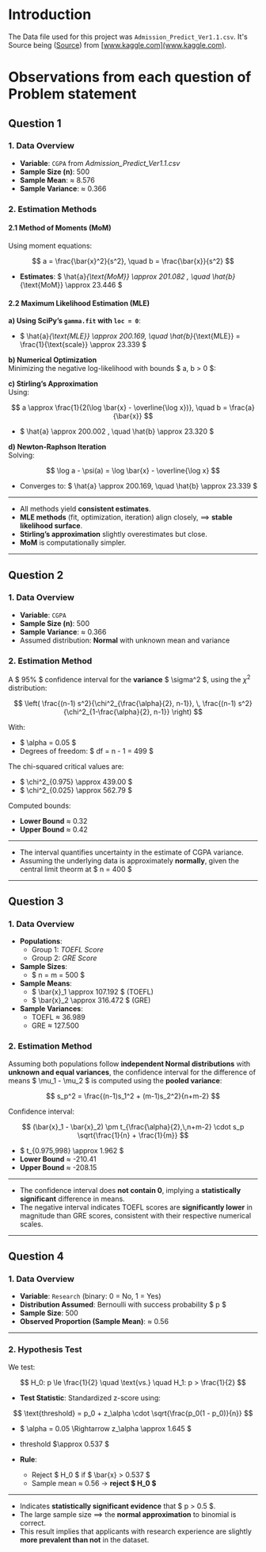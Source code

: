 # Introduction
The Data file used for this project was 
`Admission_Predict_Ver1.1.csv`. It's Source being ([Source](https://www.kaggle.com/datasets/mohansacharya/graduate-admissions)) from [www.kaggle.com](www.kaggle.com).

# Observations from each question of Problem statement

## **Question 1**
  
### 1. Data Overview

- **Variable**: `CGPA` from *Admission_Predict_Ver1.1.csv*
- **Sample Size (n)**: 500  
- **Sample Mean**: $\approx$ 8.576  
- **Sample Variance**: $\approx$ 0.366

### 2. Estimation Methods

#### 2.1 Method of Moments (MoM)

Using moment equations:

$$
a = \frac{\bar{x}^2}{s^2}, \quad b = \frac{\bar{x}}{s^2}
$$

- **Estimates**: $ \hat{a}_{\text{MoM}} \approx 201.082 , \quad \hat{b}_{\text{MoM}} \approx 23.446 $

#### 2.2 Maximum Likelihood Estimation (MLE)

**a) Using SciPy’s `gamma.fit` with `loc = 0`**:

- $ \hat{a}_{\text{MLE}} \approx 200.169, \quad \hat{b}_{\text{MLE}} = \frac{1}{\text{scale}} \approx 23.339 $

**b) Numerical Optimization**  
Minimizing the negative log-likelihood with bounds $ a, b > 0 $:

**c) Stirling’s Approximation**  
Using:

$$
a \approx \frac{1}{2(\log \bar{x} - \overline{\log x})}, \quad b = \frac{a}{\bar{x}}
$$

- $ \hat{a} \approx 200.002 , \quad \hat{b} \approx 23.320 $

**d) Newton-Raphson Iteration**  
Solving:

$$
\log a - \psi(a) = \log \bar{x} - \overline{\log x}
$$

- Converges to: $ \hat{a} \approx 200.169, \quad \hat{b} \approx 23.339 $

---

- All methods yield **consistent estimates**.
- **MLE methods** (fit, optimization, iteration) align closely, $\implies$ **stable likelihood surface**.
- **Stirling’s approximation** slightly overestimates but close.
- **MoM** is computationally simpler.

---

## **Question 2**

### 1. Data Overview

- **Variable**: `CGPA`  
- **Sample Size (n)**: 500  
- **Sample Variance**: ≈ 0.366  
- Assumed distribution: **Normal** with unknown mean and variance

### 2. Estimation Method

A $ 95\% $ confidence interval for the **variance** $ \sigma^2 $, using the $\chi^2$ distribution:

$$
\left( \frac{(n-1) s^2}{\chi^2_{\frac{\alpha}{2}, n-1}}, \, \frac{(n-1) s^2}{\chi^2_{1-\frac{\alpha}{2}, n-1}} \right)
$$

With:
- $ \alpha = 0.05 $
- Degrees of freedom: $ df = n - 1 = 499 $

The chi-squared critical values are:
- $ \chi^2_{0.975} \approx 439.00 $
- $ \chi^2_{0.025} \approx 562.79 $

Computed bounds:
- **Lower Bound** ≈ 0.32  
- **Upper Bound** ≈ 0.42

---

- The interval quantifies uncertainty in the estimate of CGPA variance.
- Assuming the underlying data is approximately **normally**, given the central limit theorm at $ n = 400 $

---

## **Question 3**

### 1. Data Overview

- **Populations**:  
  - Group 1: *TOEFL Score*  
  - Group 2: *GRE Score*  
- **Sample Sizes**:  
  - $ n = m = 500 $  
- **Sample Means**:  
  - $ \bar{x}_1 \approx 107.192 $ (TOEFL)  
  - $ \bar{x}_2 \approx 316.472 $ (GRE)  
- **Sample Variances**:  
  - TOEFL ≈ 36.989  
  - GRE ≈ 127.500  

### 2. Estimation Method

Assuming both populations follow **independent Normal distributions** with **unknown and equal variances**, the confidence interval for the difference of means $ \mu_1 - \mu_2 $ is computed using the **pooled variance**:

$$
s_p^2 = \frac{(n-1)s_1^2 + (m-1)s_2^2}{n+m-2}
$$

Confidence interval:

$$
(\bar{x}_1 - \bar{x}_2) \pm t_{\frac{\alpha}{2},\,n+m-2} \cdot s_p \sqrt{\frac{1}{n} + \frac{1}{m}}
$$

- $ t_{0.975,998} \approx 1.962 $
- **Lower Bound** ≈ -210.41  
- **Upper Bound** ≈ -208.15

---

- The confidence interval does **not contain 0**, implying a **statistically significant** difference in means.
- The negative interval indicates TOEFL scores are **significantly lower** in magnitude than GRE scores, consistent with their respective numerical scales.

---

## **Question 4**

### 1. Data Overview

- **Variable**: `Research` (binary: 0 = No, 1 = Yes)  
- **Distribution Assumed**: Bernoulli with success probability $ p $  
- **Sample Size**: 500  
- **Observed Proportion (Sample Mean)**: ≈ 0.56  

---

### 2. Hypothesis Test

We test:

$$
H_0: p \le \frac{1}{2} \quad \text{vs.} \quad H_1: p > \frac{1}{2}
$$

- **Test Statistic**: Standardized z-score using:

$$
\text{threshold} = p_0 + z_\alpha \cdot \sqrt{\frac{p_0(1 - p_0)}{n}}
$$

- $ \alpha = 0.05 \Rightarrow z_\alpha \approx 1.645 $  
- threshold $\approx 0.537 $

- **Rule**:  
  - Reject $ H_0 $ if $ \bar{x} > 0.537 $  
  - Sample mean ≈ 0.56 $\rightarrow$ **reject $ H_0 $**

---

- Indicates **statistically significant evidence** that $ p > 0.5 $.
- The large sample size $\implies$ the **normal approximation** to binomial is correct.
- This result implies that applicants with research experience are slightly **more prevalent than not** in the dataset.
